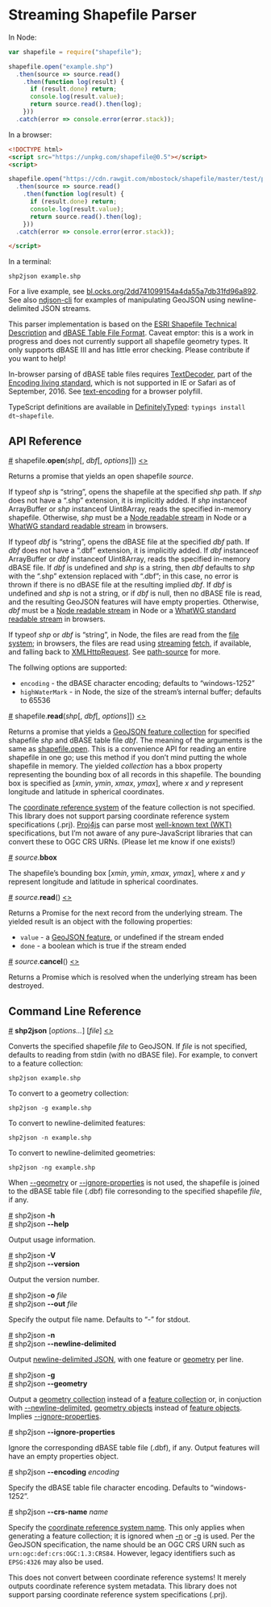 # Streaming Shapefile Parser

In Node:

```js
var shapefile = require("shapefile");

shapefile.open("example.shp")
  .then(source => source.read()
    .then(function log(result) {
      if (result.done) return;
      console.log(result.value);
      return source.read().then(log);
    }))
  .catch(error => console.error(error.stack));
```

In a browser:

```html
<!DOCTYPE html>
<script src="https://unpkg.com/shapefile@0.5"></script>
<script>

shapefile.open("https://cdn.rawgit.com/mbostock/shapefile/master/test/points.shp")
  .then(source => source.read()
    .then(function log(result) {
      if (result.done) return;
      console.log(result.value);
      return source.read().then(log);
    }))
  .catch(error => console.error(error.stack));

</script>
```

In a terminal:

```
shp2json example.shp
```

For a live example, see [bl.ocks.org/2dd741099154a4da55a7db31fd96a892](http://bl.ocks.org/mbostock/2dd741099154a4da55a7db31fd96a892). See also [ndjson-cli](https://github.com/mbostock/ndjson-cli) for examples of manipulating GeoJSON using newline-delimited JSON streams.

This parser implementation is based on the [ESRI Shapefile Technical Description](http://www.esri.com/library/whitepapers/pdfs/shapefile.pdf) and [dBASE Table File Format](http://www.digitalpreservation.gov/formats/fdd/fdd000325.shtml). Caveat emptor: this is a work in progress and does not currently support all shapefile geometry types. It only supports dBASE III and has little error checking. Please contribute if you want to help!

In-browser parsing of dBASE table files requires [TextDecoder](https://developer.mozilla.org/en-US/docs/Web/API/TextDecoder#Browser_compatibility), part of the [Encoding living standard](https://encoding.spec.whatwg.org/), which is not supported in IE or Safari as of September, 2016. See [text-encoding](https://github.com/inexorabletash/text-encoding) for a browser polyfill.

TypeScript definitions are available in [DefinitelyTyped](https://github.com/DefinitelyTyped/DefinitelyTyped/tree/master/shapefile): `typings install dt~shapefile`.

## API Reference

<a name="open" href="#open">#</a> shapefile.<b>open</b>(<i>shp</i>[, <i>dbf</i>[, <i>options</i>]]) [<>](https://github.com/mbostock/shapefile/blob/master/index.js#L6 "Source")

Returns a promise that yields an open shapefile *source*.

If typeof *shp* is “string”, opens the shapefile at the specified *shp* path. If *shp* does not have a “.shp” extension, it is implicitly added. If *shp* instanceof ArrayBuffer or *shp* instanceof Uint8Array, reads the specified in-memory shapefile. Otherwise, *shp* must be a [Node readable stream](https://nodejs.org/api/stream.html#stream_readable_streams) in Node or a [WhatWG standard readable stream](https://streams.spec.whatwg.org/#rs) in browsers.

If typeof *dbf* is “string”, opens the dBASE file at the specified *dbf* path. If *dbf* does not have a “.dbf” extension, it is implicitly added. If *dbf* instanceof ArrayBuffer or *dbf* instanceof Uint8Array, reads the specified in-memory dBASE file. If *dbf* is undefined and *shp* is a string, then *dbf* defaults to *shp* with the “.shp” extension replaced with “.dbf”; in this case, no error is thrown if there is no dBASE file at the resulting implied *dbf*. If *dbf* is undefined and *shp* is not a string, or if *dbf* is null, then no dBASE file is read, and the resulting GeoJSON features will have empty properties. Otherwise, *dbf* must be a [Node readable stream](https://nodejs.org/api/stream.html#stream_readable_streams) in Node or a [WhatWG standard readable stream](https://streams.spec.whatwg.org/#rs) in browsers.

If typeof *shp* or *dbf* is “string”, in Node, the files are read from the [file system](https://nodejs.org/api/fs.html); in browsers, the files are read using [streaming](https://www.chromestatus.com/feature/5804334163951616) [fetch](https://fetch.spec.whatwg.org/), if available, and falling back to [XMLHttpRequest](https://xhr.spec.whatwg.org/). See [path-source](https://github.com/mbostock/path-source) for more.

The follwing options are supported:

* `encoding` - the dBASE character encoding; defaults to “windows-1252”
* `highWaterMark` - in Node, the size of the stream’s internal buffer; defaults to 65536

<a name="read" href="#read">#</a> shapefile.<b>read</b>(<i>shp</i>[, <i>dbf</i>[, <i>options</i>]]) [<>](https://github.com/mbostock/shapefile/blob/master/index.js#L31 "Source")

Returns a promise that yields a [GeoJSON feature collection](http://geojson.org/geojson-spec.html#feature-collection-objects) for specified shapefile *shp* and dBASE table file *dbf*. The meaning of the arguments is the same as [shapefile.open](#open). This is a convenience API for reading an entire shapefile in one go; use this method if you don’t mind putting the whole shapefile in memory. The yielded *collection* has a bbox property representing the bounding box of all records in this shapefile. The bounding box is specified as [*xmin*, *ymin*, *xmax*, *ymax*], where *x* and *y* represent longitude and latitude in spherical coordinates.

The [coordinate reference system](http://geojson.org/geojson-spec.html#coordinate-reference-system-objects) of the feature collection is not specified. This library does not support parsing coordinate reference system specifications (.prj). [Proj4js](https://github.com/proj4js/proj4js) can parse most [well-known text (WKT)](https://en.wikipedia.org/wiki/Well-known_text#Coordinate_reference_system) specifications, but I’m not aware of any pure-JavaScript libraries that can convert these to OGC CRS URNs. (Please let me know if one exists!)

<a name="source_bbox" href="#source_bbox">#</a> <i>source</i>.<b>bbox</b>

The shapefile’s bounding box [*xmin*, *ymin*, *xmax*, *ymax*], where *x* and *y* represent longitude and latitude in spherical coordinates.

<a name="source_read" href="#source_read">#</a> <i>source</i>.<b>read</b>() [<>](https://github.com/mbostock/shapefile/blob/master/shapefile/read.js "Source")

Returns a Promise for the next record from the underlying stream. The yielded result is an object with the following properties:

* `value` - a [GeoJSON feature](http://geojson.org/geojson-spec.html#feature-objects), or undefined if the stream ended
* `done` - a boolean which is true if the stream ended

<a name="source_cancel" href="#source_cancel">#</a> <i>source</i>.<b>cancel</b>() [<>](https://github.com/mbostock/shapefile/blob/master/shapefile/cancel.js "Source")

Returns a Promise which is resolved when the underlying stream has been destroyed.

## Command Line Reference

<a name="shp2json" href="#shp2json">#</a> <b>shp2json</b> [<i>options…</i>] [<i>file</i>] [<>](https://github.com/mbostock/shapefile/blob/master/bin/shp2json "Source")

Converts the specified shapefile *file* to GeoJSON. If *file* is not specified, defaults to reading from stdin (with no dBASE file). For example, to convert to a feature collection:

```
shp2json example.shp
```

To convert to a geometry collection:

```
shp2json -g example.shp
```

To convert to newline-delimited features:

```
shp2json -n example.shp
```

To convert to newline-delimited geometries:

```
shp2json -ng example.shp
```

When [--geometry](#shp2json_geometry) or [--ignore-properties](#shp2json_ignore_properties) is not used, the shapefile is joined to the dBASE table file (.dbf) file corresonding to the specified shapefile *file*, if any.

<a name="shp2json_help" href="#shp2json_help">#</a> shp2json <b>-h</b>
<br><a href="#shp2json_help">#</a> shp2json <b>--help</b>

Output usage information.

<a name="shp2json_version" href="#shp2json_version">#</a> shp2json <b>-V</b>
<br><a href="#shp2json_version">#</a> shp2json <b>--version</b>

Output the version number.

<a name="shp2json_out" href="#shp2json_out">#</a> shp2json <b>-o</b> <i>file</i>
<br><a href="#shp2json_out">#</a> shp2json <b>--out</b> <i>file</i>

Specify the output file name. Defaults to “-” for stdout.

<a name="shp2json_newline_delimited" href="#shp2json_newline_delimited">#</a> shp2json <b>-n</b>
<br><a href="#shp2json_newline_delimited">#</a> shp2json <b>--newline-delimited</b>

Output [newline-delimited JSON](http://ndjson.org/), with one feature or [geometry](#shp2json_geometry) per line.

<a name="shp2json_geometry" href="#shp2json_geometry">#</a> shp2json <b>-g</b>
<br><a href="#shp2json_geometry">#</a> shp2json <b>--geometry</b>

Output a [geometry collection](http://geojson.org/geojson-spec.html#geometrycollection) instead of a [feature collection](http://geojson.org/geojson-spec.html#feature-collection-objects) or, in conjuction with [--newline-delimited](#shp2json_newline_delimited), [geometry objects](http://geojson.org/geojson-spec.html#geometry-objects) instead of [feature objects](http://geojson.org/geojson-spec.html#feature-objects). Implies [--ignore-properties](#shp2json_ignore_properties).

<a name="shp2json_ignore_properties" href="#shp2json_ignore_properties">#</a> shp2json <b>--ignore-properties</b>

Ignore the corresponding dBASE table file (.dbf), if any. Output features will have an empty properties object.

<a name="shp2json_encoding" href="#shp2json_encoding">#</a> shp2json <b>--encoding</b> <i>encoding</i>

Specify the dBASE table file character encoding. Defaults to “windows-1252”.

<a name="shp2json_crs_name" href="#shp2json_crs_name">#</a> shp2json <b>--crs-name</b> <i>name</i>

Specify the [coordinate reference system name](http://geojson.org/geojson-spec.html#named-crs). This only applies when generating a feature collection; it is ignored when [-n](#shp2json_newline_delimited) or [-g](#shp2json_geometry) is used. Per the GeoJSON specification, the name should be an OGC CRS URN such as `urn:ogc:def:crs:OGC:1.3:CRS84`. However, legacy identifiers such as `EPSG:4326` may also be used.

This does not convert between coordinate reference systems! It merely outputs coordinate reference system metadata. This library does not support parsing coordinate reference system specifications (.prj).
